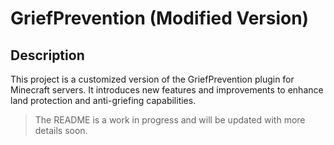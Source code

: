 # GriefPrevention (Modified Version)

## Description
This project is a customized version of the GriefPrevention plugin for Minecraft servers. It introduces new features and improvements to enhance land protection and anti-griefing capabilities.

> The README is a work in progress and will be updated with more details soon.